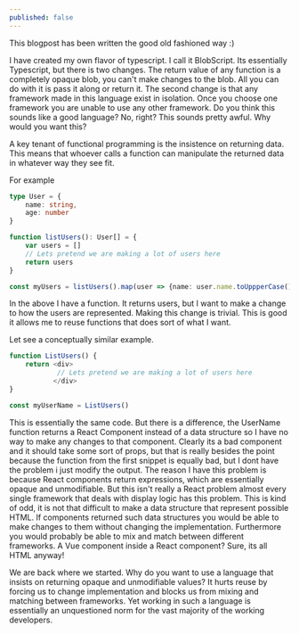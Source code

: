```yaml
---
published: false
---
```

This blogpost has been written the good old fashioned way :)

I have created my own flavor of typescript. I call it BlobScript. Its essentially Typescript, but there is two changes. The return value of any function is a completely opaque blob, you can't make changes to the blob. All you can do with it is pass it along or return it. The second change is that any framework made in this language exist in isolation. Once you choose one framework you are unable to use any other framework. Do you think this sounds like a good language? No, right? This sounds pretty awful. Why would you want this?

A key tenant of functional programming is the insistence on returning data. This means that whoever calls a function can manipulate the returned data in whatever way they see fit.

For example

```typescript
type User = {
    name: string,
    age: number
}

function listUsers(): User[] = {
    var users = []
    // Lets pretend we are making a lot of users here
    return users
}

const myUsers = listUsers().map(user => {name: user.name.toUppperCase(), age: user.age})

```

In the above I have a function. It returns users, but I want to make a change to how the users are represented. Making this change is trivial. This is good it allows me to reuse functions that does sort of what I want.

Let see a conceptually similar example.

```typescript
function ListUsers() {
    return <div>
            // Lets pretend we are making a lot of users here
           </div>
}

const myUserName = ListUsers()
```

This is essentially the same code. But there is a difference, the UserName function returns a React Component instead of a data structure so I have no way to make any changes to that component. Clearly its a bad component and it should take some sort of props, but that is really besides the point because the function from the first snippet is equally bad, but I dont have the problem i just modify the output. The reason I have this problem is because React components return expressions, which are essentially opaque and unmodifiable. But this isn't really a React problem almost every single framework that deals with display logic has this problem. This is kind of odd, it is not that difficult to make a data structure that represent possible HTML. If components returned such data structures you would be able to make changes to them without changing the implementation. Furthermore you would probably be able to mix and match between different frameworks. A Vue component inside a React component? Sure, its all HTML anyway!

We are back where we started. Why do you want to use a language that insists on returning opaque and unmodifiable values? It hurts reuse by forcing us to change implementation and blocks us from mixing and matching between frameworks. Yet working in such a language is essentially an unquestioned norm for the vast majority of the working developers.
